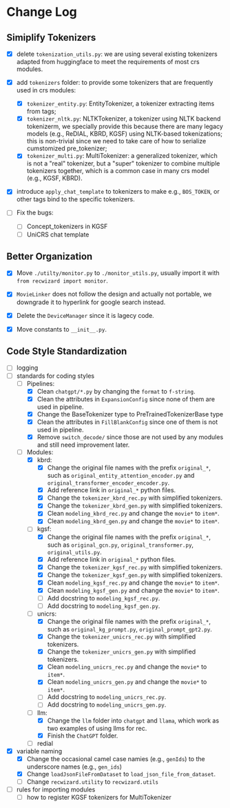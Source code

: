 # Change Log

## Simiplify Tokenizers

- [x] delete `tokenization_utils.py`: we are using several existing tokenizers adapted from huggingface to meet the requirements of most crs modules.

- [x] add `tokenizers` folder: to provide some tokenizers that are frequently used in crs modules:
    - [x] `tokenizer_entity.py`: EntityTokenizer, a tokenizer extracting items from <entity> </entity> tags;
    - [x] `tokenizer_nltk.py`: NLTKTokenizer, a tokenizer using NLTK backend tokenizerm, we specially provide this because there are many legacy models (e.g., ReDIAL, KBRD, KGSF) using NLTK-based tokenizations; this is non-trivial since we need to take care of how to serialize cumstomized pre_tokenizer;
    - [x] `tokenizer_multi.py`: MultiTokenizer: a generalized tokenizer, which is not a "real" tokenizer, but a "super" tokenizer to combine multiple tokenizers together, which is a common case in many crs model (e.g., KGSF, KBRD).

- [x] introduce `apply_chat_template` to tokenizers to make e.g., `BOS_TOKEN`, or other tags bind to the specific tokenizers.

- [ ] Fix the bugs:
    - [ ] Concept_tokenizers in KGSF
    - [ ] UniCRS chat template

## Better Organization

- [x] Move `./utilty/monitor.py` to `./monitor_utils.py`, usually import it with `from recwizard import monitor`.
- [x] `MovieLinker` does not follow the design and actually not portable, we downgrade it to hyperlink for google search instead.
- [x] Delete the `DeviceManager` since it is lagecy code.
- [x] Move constants to `__init__.py`.


## Code Style Standardization

- [ ] logging
- [ ] standards for coding styles
    - [ ] Pipelines:
        - [x] Clean `chatgpt/*.py` by changing the `format` to `f-string`.
        - [x] Clean the attributes in `ExpansionConfig` since none of them are used in pipeline.
        - [x] Change the BaseTokenizer type to PreTrainedTokenizerBase type 
        - [x] Clean the attributes in `FillBlankConfig` since one of them is not used in pipeline.
        - [x] Remove `switch_decode/` since those are not used by any modules and still need improvement later.
    - [ ] Modules:
        - [x] kbrd:
            - [x] Change the original file names with the prefix `original_*`, such as `original_entity_attention_encoder.py` and `original_transformer_encoder_encoder.py`.
            - [x] Add reference link in `original_*` python files.
            - [x] Change the `tokenizer_kbrd_rec.py` with simplified tokenizers.
            - [x] Change the `tokenizer_kbrd_gen.py` with simplified tokenizers.
            - [x] Clean `modeling_kbrd_rec.py` and change the `movie*` to `item*`.
            - [x] Clean `modeling_kbrd_gen.py` and change the `movie*` to `item*`.
        - [ ] kgsf:
            - [x] Change the original file names with the prefix `original_*`, such as `original_gcn.py`, `original_transformer.py`, `original_utils.py`.
            - [x] Add reference link in `original_*` python files.
            - [x] Change the `tokenizer_kgsf_rec.py` with simplified tokenizers.
            - [x] Change the `tokenizer_kgsf_gen.py` with simplified tokenizers.
            - [x] Clean `modeling_kgsf_rec.py` and change the `movie*` to `item*`.
            - [x] Clean `modeling_kgsf_gen.py` and change the `movie*` to `item*`.
            - [ ] Add docstring to `modeling_kgsf_rec.py`.
            - [ ] Add docstring to `modeling_kgsf_gen.py`.
        - [ ] unicrs:
            - [x] Change the original file names with the prefix `original_*`, such as `original_kg_prompt.py`, `original_prompt_gpt2.py`.
            - [x] Change the `tokenizer_unicrs_rec.py` with simplified tokenizers.
            - [x] Change the `tokenizer_unicrs_gen.py` with simplified tokenizers.
            - [x] Clean `modeling_unicrs_rec.py` and change the `movie*` to `item*`.
            - [x] Clean `modeling_unicrs_gen.py` and change the `movie*` to `item*`.
            - [ ] Add docstring to `modeling_unicrs_rec.py`.
            - [ ] Add docstring to `modeling_unicrs_gen.py`.
        - [ ] llm:
            - [x] Change the `llm` folder into `chatgpt` and `llama`, which work as two examples of using llms for rec.
            - [x] Finish the `ChatGPT` folder.
        - [ ] redial
- [x] variable naming
    - [x] Change the occasional camel case namies (e.g., `genIds`) to the underscore names (e.g., `gen_ids`)
    - [x] Change `loadJsonFileFromDataset` to `load_json_file_from_dataset`.
    - [ ] Change `recwizard.utility` to `recwizard.utils`
- [ ] rules for importing modules
    - [ ] how to register KGSF tokenizers for MultiTokenizer
